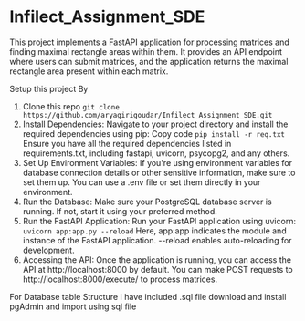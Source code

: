 # Infilect_Assignment_SDE
This project implements a FastAPI application for processing matrices and finding maximal rectangle areas within them. It provides an API endpoint where users can submit matrices, and the application returns the maximal rectangle area present within each matrix.

Setup this project By 
1. Clone this repo
`git clone https://github.com/aryagirigoudar/Infilect_Assignment_SDE.git`
2. Install Dependencies:
Navigate to your project directory and install the required dependencies using pip:
Copy code
`pip install -r req.txt`
Ensure you have all the required dependencies listed in requirements.txt, including fastapi, uvicorn, psycopg2, and any others.
3. Set Up Environment Variables:
If you're using environment variables for database connection details or other sensitive information, make sure to set them up. You can use a .env file or set them directly in your environment.
4. Run the Database:
Make sure your PostgreSQL database server is running. If not, start it using your preferred method.
5. Run the FastAPI Application:
Run your FastAPI application  using uvicorn:
`uvicorn app:app.py --reload`
Here, app:app indicates the module and instance of the FastAPI application. --reload enables auto-reloading for development.
6. Accessing the API:
Once the application is running, you can access the API at http://localhost:8000 by default. You can make POST requests to http://localhost:8000/execute/ to process matrices.

For Database table Structure
I have included .sql file download and install pgAdmin 
and import using sql file 
